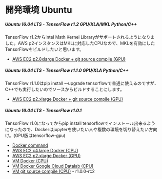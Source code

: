 # 開発環境 Ubuntu

##### Ubuntu 16.04 LTS - TensorFlow r1.2 GPU/XLA/MKL Python/C++
TensorFlow r1.2からIntel Math Kernel Libraryがサポートされるようになりました。AWS p2インスタンスはMKLに対応したCPUなので、MKLを有効にしたTensorFlowをビルドしたいと思います。
* [AWS EC2 p2.8xlarge Docker + git source compile (GPU)](./r1.2+c++/aws-ec2-docker-git-c++.md)

##### Ubuntu 16.04 LTS - TensorFlow r1.1.0 GPU/XLA Python/C++
TensorFlow r1.1.0はpip install --upgrade tensorflowで普通に使えるのですが、C++でも実行したいのでソースからビルドすることにします。
* [AWS EC2 p2.xlarge Docker + git source compile (GPU)](./r1.1.0+c++/aws-ec2-docker-git-c++.md)

##### Ubuntu 16.04 LTS - TensorFlow r1.0.1
TensorFlow r1.0になってからpip install tensorflowでインストール出来るようになったので、Dockerはjupyterを使いたい人や複数の環境を切り替えたい方向け。(GPU版はtensorflow-gpu)

* [Docker command](./docker-command.md)
* [AWS EC2 c4.large Docker (CPU)](./r1.0.1/aws-ec2-docker-cpu.md)
* [AWS EC2 p2.xlarge Docker (GPU)](./r1.0.1/aws-ec2-docker-gpu.md)
* [VM Docker (CPU)](./r1.0.1/vm-docker-cpu.md)
* [VM Docker Google Cloud Datalab (CPU)](./r1.0.1/vm-docker-datalab-cpu.md)
* [VM git source compile (CPU)](../android/build.md) - r1.0.0-rc2

